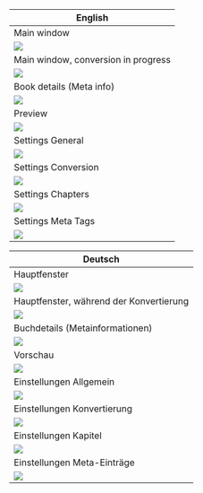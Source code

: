 |English 
|---------
|Main window
|![](Cover.png?raw=true)
|Main window, conversion in progress
|![](Main-progr.png?raw=true)
|Book details (Meta info)
|![](Details.png?raw=true)
|Preview
|![](Preview.png?raw=true)
|Settings General
|![](Settings.png?raw=true)
|Settings Conversion
|![](Settings2.png?raw=true)
|Settings Chapters
|![](Settings3.png?raw=true)
|Settings Meta Tags
|![](Settings4.png?raw=true)

|Deutsch
| ------
|Hauptfenster
|![](Cover.de.png?raw=true)
|Hauptfenster, während der Konvertierung
|![](Main-progr.de.png?raw=true)
|Buchdetails (Metainformationen) 
|![](Details.de.png?raw=true)
|Vorschau
|![](Preview.de.png?raw=true)
|Einstellungen Allgemein
|![](Settings.de.png?raw=true)
|Einstellungen Konvertierung
|![](Settings2.de.png?raw=true)
|Einstellungen Kapitel
|![](Settings3.de.png?raw=true)
|Einstellungen Meta-Einträge
|![](Settings4.de.png?raw=true)

